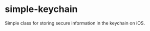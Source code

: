 simple-keychain
===============

Simple class for storing secure information in the keychain on iOS.